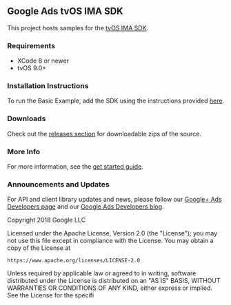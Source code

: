 Google Ads tvOS IMA SDK
----------------------

This project hosts samples for the [tvOS IMA SDK](https://developers.google.com/interactive-media-ads/docs/sdks/tvos/).

### Requirements
  * XCode 8 or newer
  * tvOS 9.0+

### Installation Instructions
To run the Basic Example, add the SDK using the instructions provided [here](https://developers.google.com/interactive-media-ads/docs/sdks/tvos/quickstart#adding_the_sdk_to_the_xcode_project).

### Downloads
Check out the [releases section](https://github.com/googleads/googleads-ima-tvos-dai/releases) for downloadable zips of the source.

### More Info
For more information, see the [get started guide](https://developers.google.com/interactive-media-ads/docs/sdks/tvos/quickstart).

### Announcements and Updates
For API and client library updates and news, please follow our [Google+ Ads Developers page](https://plus.google.com/+GoogleAdsDevelopers/posts) and our [Google Ads Developers blog](http://googleadsdeveloper.blogspot.com/).

Copyright 2018 Google LLC

Licensed under the Apache License, Version 2.0 (the "License");
you may not use this file except in compliance with the License.
You may obtain a copy of the License at

    https://www.apache.org/licenses/LICENSE-2.0

Unless required by applicable law or agreed to in writing, software
distributed under the License is distributed on an "AS IS" BASIS,
WITHOUT WARRANTIES OR CONDITIONS OF ANY KIND, either express or implied.
See the License for the specifi
